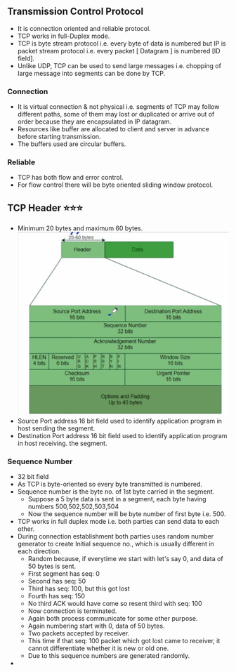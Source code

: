 ## Transmission Control Protocol
- It is connection oriented and reliable protocol.
- TCP works in full-Duplex mode.
- TCP is byte stream protocol i.e. every byte of data is numbered but IP is packet stream protocol i.e. every packet [ Datagram ] is numbered [ID field].
- Unlike UDP, TCP can be used to send large messages i.e. chopping of large message into segments can be done by TCP.
### Connection
- It is virtual connection & not physical i.e. segments of TCP may follow different paths, some of them may lost or duplicated or arrive out of order because they are encapsulated in IP datagram.
- Resources like buffer are allocated to client and server in advance before starting transmission.
- The buffers used are circular buffers.
### Reliable
- TCP has both flow and error control.
- For flow control there will be byte oriented sliding window protocol.

## TCP Header ⭐⭐⭐
- Minimum 20 bytes and maximum 60 bytes.
![Alt text](image.png)
- Source Port address 16 bit field used to identify application program in host sending the segment.
- Destination Port address 16 bit field used to identify application program in host receiving. the segment.
### Sequence Number
- 32 bit field
- As TCP is byte-oriented so every byte transmitted is numbered.
- Sequence number is the byte no. of 1st byte carried in the segment.
  - Suppose a 5 byte data is sent in a segment, each byte having numbers 500,502,502,503,504
  - Now the sequence number will be byte number of first byte i.e. 500.
- TCP works in full duplex mode i.e. both parties can send data to each other.
- During connection establishment both parties uses random number generator to create Initial sequence no., which is usually different in each direction.
  - Random because, if everytime we start with let's say 0, and data of 50 bytes is sent.
  - First segment has seq: 0
  - Second has seq: 50
  - Third has seq: 100, but this got lost
  - Fourth has seq: 150
  - No third ACK would have come so resent third with seq: 100
  - Now connection is terminated.
  - Again both process communicate for some other purpose.
  - Again numbering start with 0, data of 50 bytes.
  - Two packets accepted by receiver.
  - This time if that seq: 100 packet which got lost came to receiver, it cannot differentiate whether it is new or old one.
  - Due to this sequence numbers are generated randomly.
- 